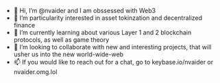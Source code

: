 - 👋 Hi, I’m @nvaider and I am obssessed with Web3
- 👀 I’m particularity interested in asset tokinzation and decentralized finance
- 🌱 I’m currently learning about various Layer 1 and 2 blockchain protocols, as well as game theory
- 💞️ I’m looking to collaborate with new and interesting projects, that will usher us into the new world-wide-web
- 📫 If you would like to reach out for a chat, go to keybase.io/nvaider or nvaider.omg.lol

